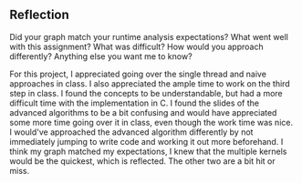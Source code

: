 ## Reflection
Did your graph match your runtime analysis expectations?
What went well with this assignment?
What was difficult?
How would you approach differently?
Anything else you want me to know?

For this project, I appreciated going over the single thread and naive approaches in class. I also appreciated the ample time to work on the third step in class. I found the concepts to be understandable, but had a more difficult time with the implementation in C. I found the slides of the advanced algorithms to be a bit confusing and would have appreciated some more time going over it in class, even though the work time was nice. I would've approached the advanced algorithm differently by not immediately jumping to write code and working it out more beforehand. 
I think my graph matched my expectations, I knew that the multiple kernels would be the quickest, which is reflected. The other two are a bit hit or miss. 
